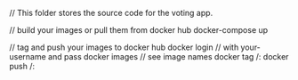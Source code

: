 // This folder stores the source code for the voting app.

// build your images or pull them from docker hub
docker-compose up

// tag and push your images to docker hub
docker login // with your-username and pass
docker images // see image names
docker tag <old-name> <your-username>/<repo-name>:<any-tag>
docker push <your-username>/<repo-name>:<any-tag>
